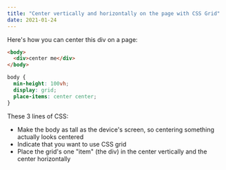 ```yaml
---
title: "Center vertically and horizontally on the page with CSS Grid"
date: 2021-01-24
---
```

Here's how you can center this div on a page:

```html
<body>
  <div>center me</div>
</body>
```

```css
body {
  min-height: 100vh;
  display: grid;
  place-items: center center;
}
```

These 3 lines of CSS:
- Make the body as tall as the device's screen, so centering something actually looks centered
- Indicate that you want to use CSS grid
- Place the grid's one "item" (the div) in the center vertically and the center horizontally
